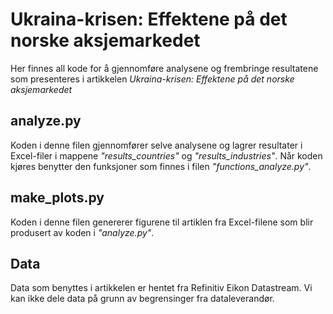 # Ukraina-krisen: Effektene på det norske aksjemarkedet
Her finnes all kode for å gjennomføre analysene og frembringe resultatene som presenteres i artikkelen *Ukraina-krisen: Effektene på det norske aksjemarkedet*

## analyze.py
Koden i denne filen gjennomfører selve analysene og lagrer resultater i Excel-filer i mappene *"results_countries"* og *"results_industries"*. Når koden kjøres benytter den funksjoner som finnes i filen *"functions_analyze.py"*.

## make_plots.py
Koden i denne filen genererer figurene til artiklen fra Excel-filene som blir produsert av koden i *"analyze.py"*.

## Data
Data som benyttes i artikkelen er hentet fra Refinitiv Eikon Datastream. Vi kan ikke dele data på grunn av begrensinger fra dataleverandør.


